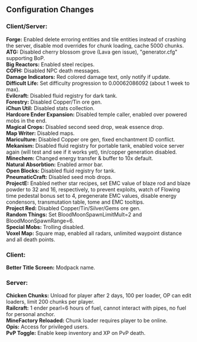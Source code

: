 ## Configuration Changes

### Client/Server:
**Forge:** Enabled delete erroring entities and tile entities instead of crashing the server, disable mod overrides for chunk loading, cache 5000 chunks.<br>
**ATG:** Disabled cherry blossom grove (Lava gen issue), "generator.cfg" supporting BoP.<br>
**Big Reactors:** Enabled steel recipes.<br>
**COFH:** Disabled NPC death messages.<br>
**Damage Indicators:** Red colored damage text, only notify if update.<br>
**Difficult Life:** Set difficulty progression to 0.00062086092 (about 1 week to max).<br>
**Evilcraft:** Disabled fluid registry for dark tank.<br>
**Forestry:** Disabled Copper/Tin ore gen.<br>
**iChun Util:** Disabled stats collection.<br>
**Hardcore Ender Expansion:** Disabled temple caller, enabled over powered mobs in the end.<br>
**Magical Crops:** Disabled second seed drop, weak essence drop.<br>
**Map Writer:** Disabled maps.<br>
**Mariculture:** Disabled Copper ore gen, fixed enchantment ID conflict.<br>
**Mekanism:** Disabled fluid registry for portable tank, enabled voice server again (will test and see if it works yet), tin/copper generation disabled.<br>
**Minechem:** Changed energy transfer & buffer to 10x default.<br>
**Natural Absorbtion:** Enabled armor bar.<br>
**Open Blocks:** Disabled fluid registry for tank.<br>
**PneumaticCraft:** Disabled seed mob drops.<br>
**ProjectE:** Enabled nether star recipes, set EMC value of blaze rod and blaze powder to 32 and 16, respectively, to prevent exploits, watch of Flowing time pedestal bonus set to 4, pregenerate EMC values, disable energy condensors, transmutation table, tome and EMC tooltips.<br>
**Project Red:** Disabled Copper/Tin/Silver/Gems ore gen.<br>
**Random Things:** Set BloodMoonSpawnLimitMult=2 and BloodMoonSpawnRange=6.<br>
**Special Mobs:** Trolling disabled.<br>
**Voxel Map:** Square map, enabled all radars, unlimited waypoint distance and all death points.

### Client:
**Better Title Screen:** Modpack name.

### Server:
**Chicken Chunks:** Unload for player after 2 days, 100 per loader, OP can edit loaders, limit 200 chunks per player.<br>
**Railcraft:** 1 ender pearl=6 hours of fuel, cannot interact with pipes, no fuel for personal anchor.<br>
**MineFactory Reloaded:** Chunk loader requires player to be online.<br>
**Opis:** Access for privileged users.<br>
**PvP Toggle:** Enable keep inventory and XP on PvP death.
